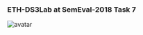 ### ETH-DS3Lab at SemEval-2018 Task 7
![avatar](https://blog.csdn.net/kaiyuan_sjtu/article/details/90071703)